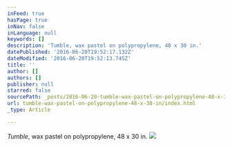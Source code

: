 ```yaml
---
inFeed: true
hasPage: true
inNav: false
inLanguage: null
keywords: []
description: 'Tumble, wax pastel on polypropylene, 48 x 30 in.'
datePublished: '2016-06-20T19:52:17.132Z'
dateModified: '2016-06-20T19:52:13.745Z'
title: ''
author: []
authors: []
publisher: null
starred: false
sourcePath: _posts/2016-06-20-tumble-wax-pastel-on-polypropylene-48-x-30-in.md
url: tumble-wax-pastel-on-polypropylene-48-x-30-in/index.html
_type: Article

---
```

_Tumble_, wax pastel on polypropylene, 48 x 30 in.
![](https://the-grid-user-content.s3-us-west-2.amazonaws.com/b44ffcc3-5740-45c7-9636-287768f01d31.jpg)